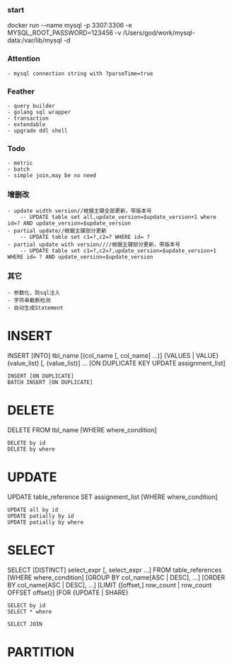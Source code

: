 ### start
docker run --name mysql -p 3307:3306 -e MYSQL_ROOT_PASSWORD=123456 -v /Users/god/work/mysql-data:/var/lib/mysql -d

### Attention
    - mysql connection string with ?parseTime=true
    
### Feather
    - query builder
    - golang sql wrapper
    - transaction
    - extendable
    - upgrade ddl shell
    
### Todo
    - metric
    - batch
    - simple join,may be no need

### #########################    
    
### 增删改
    - update width version//根据主键全部更新，带版本号
        -- UPDATE table set all,update_version=$update_version+1 where id=? AND update_version=$update_version
    - partial update//根据主键部分更新
        -- UPDATE table set c1=?,c2=? WHERE id= ?
    - partial update with version////根据主键部分更新，带版本号
        -- UPDATE table set c1=?,c2=?,update_version=$update_version+1 WHERE id= ? AND update_version=$update_version

### 其它
    - 参数化，防sql注入
    - 字符串截断检测
    - 自动生成Statement
    
# INSERT
INSERT 
    [INTO] tbl_name
    [(col_name [, col_name] ...)]
    {VALUES | VALUE} (value_list) [, (value_list)] ...
    [ON DUPLICATE KEY UPDATE assignment_list]
    
    INSERT [ON DUPLICATE]
    BATCH INSERT [ON DUPLICATE]
# DELETE
DELETE FROM tbl_name [WHERE where_condition]
    
    DELETE by id
    DELETE by where 
# UPDATE
UPDATE table_reference
    SET assignment_list
    [WHERE where_condition]
    
    UPDATE all by id
    UPDATE patially by id
    UPDATE patially by where
# SELECT
SELECT
    [DISTINCT]
    select_expr [, select_expr ...]
    FROM table_references
    [WHERE where_condition]
    [GROUP BY col_name[ASC | DESC], ...]
    [ORDER BY col_name[ASC | DESC], ...]
    [LIMIT {[offset,] row_count | row_count OFFSET offset}]
    [FOR {UPDATE | SHARE}
    
    SELECT by id
    SELECT * where
    
    SELECT JOIN
    
# PARTITION